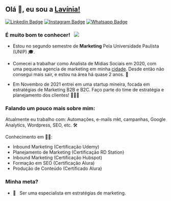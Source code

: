 ## Olá 👋, eu sou a  [Lavínia!](https://github.com/TrindadeBRA/)

[![Linkedin Badge](https://img.shields.io/badge/-LinkedIn-0e76a8?style=flat-square&logo=Linkedin&logoColor=white)](https://www.linkedin.com/in/lav%C3%ADnia-lima-648544a7/)
[![Instagram Badge](https://img.shields.io/badge/-Instagram-e4405f?style=flat-square&logo=Instagram&logoColor=white)](https://www.instagram.com/_poxalavi/)
[![Whatsapp Badge](https://img.shields.io/badge/-Whatsapp-ff?style=flat-square&logo=Whatsapp&logoColor=white)](https://wa.me/5511945106715)

### É muito bom te conhecer! &nbsp; ![](https://visitor-badge.glitch.me/badge?page_id=lavilima.lavilima&style=flat-square&color=0088cc)

- Estou no segundo semestre de <b>Marketing</b> Pela Universidade Paulista (UNIP) 🎓. 

- Comecei a trabalhar como Analista de Mídias Sociais em 2020, com uma pequena agencia de marketing em minha <a href="https://goo.gl/maps/f3wAtBmCz9aLNokz7">cidade</a>. Desde então não consegui mais sair, e estou na área há quase 2 anos. 📲

- Em Novembro de 2021 entrei em uma startup mineira, focada em estratégias de Marketing B2B e B2C. Faço parte do time de estratégia e planejamento dos clientes! 👩🏼‍💻

<!-- [![](https://gitwar.herokuapp.com/badge?username=lavilima&label=Gitwar%20Profile%20Score&style=for-the-badge&color=0088cc)](https://gitwar.herokuapp.com/) -->

<!-- <img align="right" height="250" width="375" alt="" src="htt    ps://raw.githubusercontent.com/iampavangandhi/iampavangandhi/master/gifs/coder.gif" /> -->

### Falando um pouco mais sobre mim:
Atualmente eu trabalho com: Automações, e-mails mkt, campanhas, Google Analytics, Wordpress, SEO, etc. 🛠

Conhecimento em ✍🏻:
-  Inbound Marketing (Certificação Udemy)
-  Planejamento de Marketing (Certificação RD Station)
-  Inbound Marketing (Certificação Hubspot)
-  Formação em SEO (Certificação Alura)
-  Produção de Conteúdo (Certificado Alura)

### Minha meta?

- 🚀 &nbsp; Ser uma especialista em estratégias de marketing.


